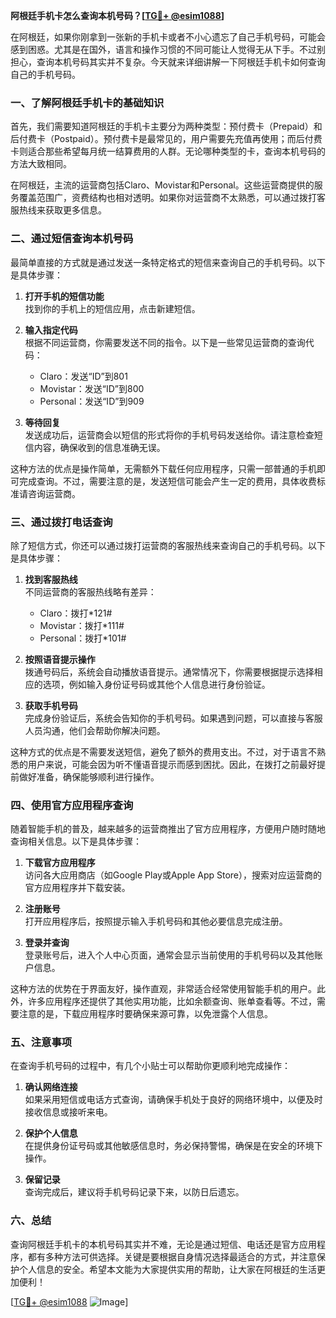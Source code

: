 **阿根廷手机卡怎么查询本机号码？[[TG💪+ @esim1088](https://t.me/s/esim1088)]**

在阿根廷，如果你刚拿到一张新的手机卡或者不小心遗忘了自己手机号码，可能会感到困惑。尤其是在国外，语言和操作习惯的不同可能让人觉得无从下手。不过别担心，查询本机号码其实并不复杂。今天就来详细讲解一下阿根廷手机卡如何查询自己的手机号码。

### 一、了解阿根廷手机卡的基础知识

首先，我们需要知道阿根廷的手机卡主要分为两种类型：预付费卡（Prepaid）和后付费卡（Postpaid）。预付费卡是最常见的，用户需要先充值再使用；而后付费卡则适合那些希望每月统一结算费用的人群。无论哪种类型的卡，查询本机号码的方法大致相同。

在阿根廷，主流的运营商包括Claro、Movistar和Personal。这些运营商提供的服务覆盖范围广，资费结构也相对透明。如果你对运营商不太熟悉，可以通过拨打客服热线来获取更多信息。

### 二、通过短信查询本机号码

最简单直接的方式就是通过发送一条特定格式的短信来查询自己的手机号码。以下是具体步骤：

1. **打开手机的短信功能**  
   找到你的手机上的短信应用，点击新建短信。

2. **输入指定代码**  
   根据不同运营商，你需要发送不同的指令。以下是一些常见运营商的查询代码：
   - Claro：发送“ID”到801
   - Movistar：发送“ID”到800
   - Personal：发送“ID”到909

3. **等待回复**  
   发送成功后，运营商会以短信的形式将你的手机号码发送给你。请注意检查短信内容，确保收到的信息准确无误。

这种方法的优点是操作简单，无需额外下载任何应用程序，只需一部普通的手机即可完成查询。不过，需要注意的是，发送短信可能会产生一定的费用，具体收费标准请咨询运营商。

### 三、通过拨打电话查询

除了短信方式，你还可以通过拨打运营商的客服热线来查询自己的手机号码。以下是具体步骤：

1. **找到客服热线**  
   不同运营商的客服热线略有差异：
   - Claro：拨打*121#
   - Movistar：拨打*111#
   - Personal：拨打*101#

2. **按照语音提示操作**  
   拨通号码后，系统会自动播放语音提示。通常情况下，你需要根据提示选择相应的选项，例如输入身份证号码或其他个人信息进行身份验证。

3. **获取手机号码**  
   完成身份验证后，系统会告知你的手机号码。如果遇到问题，可以直接与客服人员沟通，他们会帮助你解决问题。

这种方式的优点是不需要发送短信，避免了额外的费用支出。不过，对于语言不熟悉的用户来说，可能会因为听不懂语音提示而感到困扰。因此，在拨打之前最好提前做好准备，确保能够顺利进行操作。

### 四、使用官方应用程序查询

随着智能手机的普及，越来越多的运营商推出了官方应用程序，方便用户随时随地查询相关信息。以下是具体步骤：

1. **下载官方应用程序**  
   访问各大应用商店（如Google Play或Apple App Store），搜索对应运营商的官方应用程序并下载安装。

2. **注册账号**  
   打开应用程序后，按照提示输入手机号码和其他必要信息完成注册。

3. **登录并查询**  
   登录账号后，进入个人中心页面，通常会显示当前使用的手机号码以及其他账户信息。

这种方法的优势在于界面友好，操作直观，非常适合经常使用智能手机的用户。此外，许多应用程序还提供了其他实用功能，比如余额查询、账单查看等。不过，需要注意的是，下载应用程序时要确保来源可靠，以免泄露个人信息。

### 五、注意事项

在查询手机号码的过程中，有几个小贴士可以帮助你更顺利地完成操作：

1. **确认网络连接**  
   如果采用短信或电话方式查询，请确保手机处于良好的网络环境中，以便及时接收信息或接听来电。

2. **保护个人信息**  
   在提供身份证号码或其他敏感信息时，务必保持警惕，确保是在安全的环境下操作。

3. **保留记录**  
   查询完成后，建议将手机号码记录下来，以防日后遗忘。

### 六、总结

查询阿根廷手机卡的本机号码其实并不难，无论是通过短信、电话还是官方应用程序，都有多种方法可供选择。关键是要根据自身情况选择最适合的方式，并注意保护个人信息的安全。希望本文能为大家提供实用的帮助，让大家在阿根廷的生活更加便利！

[[TG💪+ @esim1088](https://t.me/s/esim1088) ![Image](https://i.postimg.cc/4NQfJmqS/Snipaste-2025-05-13-00-14-12.png)]